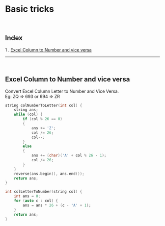# Basic tricks

<br>

## Index

1 . [Excel Column to Number and vice versa](#excel-column-to-number-and-vice-versa)

---

<br>

## Excel Column to Number and vice versa

Convert Excel Column Letter to Number and Vice Versa. <br>
Eg: ZQ => 693 or 694 => ZR

```cpp
string colNumberToLetter(int col) {
    string ans;
    while (col) {
        if (col % 26 == 0)
        {
            ans += 'Z';
            col /= 26;
            col--;
        }
        else
        {
            ans += (char)('A' + col % 26 - 1);
            col /= 26;
        }
    }
    reverse(ans.begin(), ans.end());
    return ans;
}

int colLetterToNumber(string col) {
    int ans = 0;
    for (auto c : col) {
        ans = ans * 26 + (c - 'A' + 1);
    }
    return ans;
}

```
